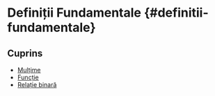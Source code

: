 # Definiții Fundamentale {#definitii-fundamentale}

## Cuprins

- [Mulțime](./multime.md)
- [Funcție](./functie.md)
- [Relație binară](./relatie-binara.md)
